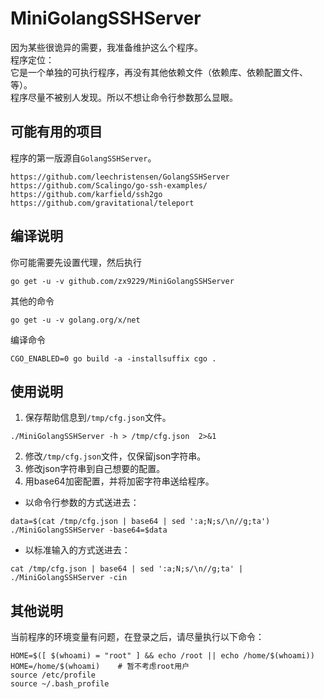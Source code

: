 # MiniGolangSSHServer  
因为某些很诡异的需要，我准备维护这么个程序。  
程序定位：  
它是一个单独的可执行程序，再没有其他依赖文件（依赖库、依赖配置文件、等）。  
程序尽量不被别人发现。所以不想让命令行参数那么显眼。  

## 可能有用的项目
程序的第一版源自`GolangSSHServer`。
```
https://github.com/leechristensen/GolangSSHServer
https://github.com/Scalingo/go-ssh-examples/
https://github.com/karfield/ssh2go
https://github.com/gravitational/teleport
```

## 编译说明
你可能需要先设置代理，然后执行
```
go get -u -v github.com/zx9229/MiniGolangSSHServer
```
其他的命令
```
go get -u -v golang.org/x/net
```
编译命令
```
CGO_ENABLED=0 go build -a -installsuffix cgo .
```

## 使用说明  
1. 保存帮助信息到`/tmp/cfg.json`文件。  
```
./MiniGolangSSHServer -h > /tmp/cfg.json  2>&1
```
2. 修改`/tmp/cfg.json`文件，仅保留json字符串。  
3. 修改json字符串到自己想要的配置。  
4. 用base64加密配置，并将加密字符串送给程序。  
* 以命令行参数的方式送进去：  
```
data=$(cat /tmp/cfg.json | base64 | sed ':a;N;s/\n//g;ta')
./MiniGolangSSHServer -base64=$data
```
* 以标准输入的方式送进去：
```
cat /tmp/cfg.json | base64 | sed ':a;N;s/\n//g;ta' | ./MiniGolangSSHServer -cin
```

## 其他说明
当前程序的环境变量有问题，在登录之后，请尽量执行以下命令：
```
HOME=$([ $(whoami) = "root" ] && echo /root || echo /home/$(whoami))
HOME=/home/$(whoami)    # 暂不考虑root用户
source /etc/profile
source ~/.bash_profile
```
